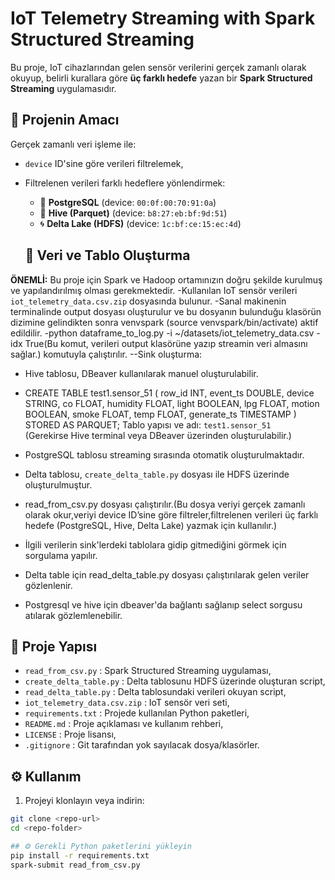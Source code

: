 # IoT Telemetry Streaming with Spark Structured Streaming

Bu proje, IoT cihazlarından gelen sensör verilerini gerçek zamanlı olarak okuyup, belirli kurallara göre **üç farklı hedefe** yazan bir **Spark Structured Streaming** uygulamasıdır.

## 📌 Projenin Amacı

Gerçek zamanlı veri işleme ile:
- `device` ID'sine göre verileri filtrelemek,
- Filtrelenen verileri farklı hedeflere yönlendirmek:
  - 🔁 **PostgreSQL** (device: `00:0f:00:70:91:0a`)
  - 🐝 **Hive (Parquet)** (device: `b8:27:eb:bf:9d:51`)
  - 🌀 **Delta Lake (HDFS)** (device: `1c:bf:ce:15:ec:4d`)
 
  ## 📂 Veri ve Tablo Oluşturma

 **ÖNEMLİ:** Bu proje için Spark ve Hadoop ortamınızın doğru şekilde kurulmuş ve yapılandırılmış olması gerekmektedir.
-Kullanılan IoT sensör verileri `iot_telemetry_data.csv.zip` dosyasında bulunur.
-Sanal makinenin terminalinde output dosyası oluşturulur ve bu dosyanın bulunduğu klasörün dizimine gelindikten sonra venvspark (source venvspark/bin/activate) aktif edildilir.
-python dataframe_to_log.py -i ~/datasets/iot_telemetry_data.csv -idx True(Bu komut, verileri output klasörüne yazıp streamin veri almasını sağlar.) komutuyla çalıştırılır.
--Sink oluşturma:
- Hive tablosu, DBeaver kullanılarak manuel oluşturulabilir.
-   CREATE TABLE test1.sensor_51 (
    row_id INT,
    event_ts DOUBLE,
    device STRING,
    co FLOAT,
    humidity FLOAT,
    light BOOLEAN,
    lpg FLOAT,
    motion BOOLEAN,
    smoke FLOAT,
    temp FLOAT,
    generate_ts TIMESTAMP
)
STORED AS PARQUET;
  Tablo yapısı ve adı: `test1.sensor_51`  
  (Gerekirse Hive terminal veya DBeaver üzerinden oluşturulabilir.)

- PostgreSQL tablosu streaming sırasında otomatik oluşturulmaktadır.

- Delta tablosu, `create_delta_table.py` dosyası ile HDFS üzerinde oluşturulmuştur.

- read_from_csv.py dosyası çalıştırılır.(Bu dosya veriyi gerçek zamanlı olarak okur,veriyi device ID’sine göre filtreler,filtrelenen verileri üç farklı hedefe (PostgreSQL, Hive, Delta Lake) yazmak için kullanılır.)
- İlgili verilerin sink'lerdeki tablolara gidip gitmediğini görmek için sorgulama yapılır.
- Delta table için read_delta_table.py dosyası çalıştırılarak gelen veriler gözlenlenir.
- Postgresql ve hive için dbeaver'da bağlantı sağlanıp select sorgusu atılarak gözlemlenebilir.


## 🧱 Proje Yapısı

- `read_from_csv.py`       : Spark Structured Streaming uygulaması,
- `create_delta_table.py`  : Delta tablosunu HDFS üzerinde oluşturan script,
- `read_delta_table.py`    : Delta tablosundaki verileri okuyan script,
- `iot_telemetry_data.csv.zip` : IoT sensör veri seti,
- `requirements.txt`       : Projede kullanılan Python paketleri,
- `README.md`              : Proje açıklaması ve kullanım rehberi,
- `LICENSE`                : Proje lisansı,
- `.gitignore`             : Git tarafından yok sayılacak dosya/klasörler.


## ⚙️ Kullanım

1. Projeyi klonlayın veya indirin:
```bash
git clone <repo-url>
cd <repo-folder>

## ⚙️ Gerekli Python paketlerini yükleyin
pip install -r requirements.txt
spark-submit read_from_csv.py



